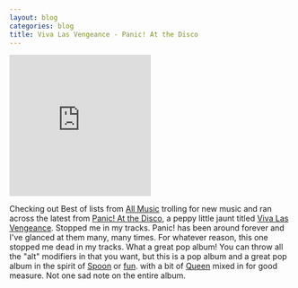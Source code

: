 ```yaml
---
layout: blog
categories: blog
title: Viva Las Vengeance - Panic! At the Disco
---
```

<div style="position: relative; padding-bottom: 50%; height: 0; overflow: hidden; max-width: 50%;"><iframe src="https://embed.tidal.com/albums/242542593?layout=gridify" frameborder="0" allowfullscreen style="position: absolute; top: 0; left: 0; width: 100%; height: 1px; min-height: 100%; margin: 0 auto;"></iframe></div>

Checking out Best of lists from [All Music](https://www.allmusic.com) trolling for new music and ran across the latest from [Panic! At the Disco](https://tidal.com/browse/artist/16184), a peppy little jaunt titled [Viva Las Vengeance](https://tidal.com/browse/album/242542593).  Stopped me in my tracks.  Panic! has been around forever and I've glanced at them many, many times.  For whatever reason, this one stopped me dead in my tracks.  What a great pop album!  You can throw all the "alt" modifiers in that you want, but this is a pop album and a great pop album in the spirit of [Spoon](https://tidal.com/browse/artist/32458) or [fun](https://tidal.com/browse/artist/3762073). with a bit of [Queen]() mixed in for good measure.  Not one sad note on the entire album.